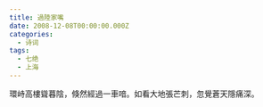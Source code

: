 ```yaml
---
title: 過陸家嘴
date: 2008-12-08T00:00:00.000Z
categories:
  - 诗词
tags:
  - 七绝
  - 上海
---
```


環峙高樓聳暮陰，倏然經過一車喑。如看大地張芒刺，忽覺蒼天隱痛深。
